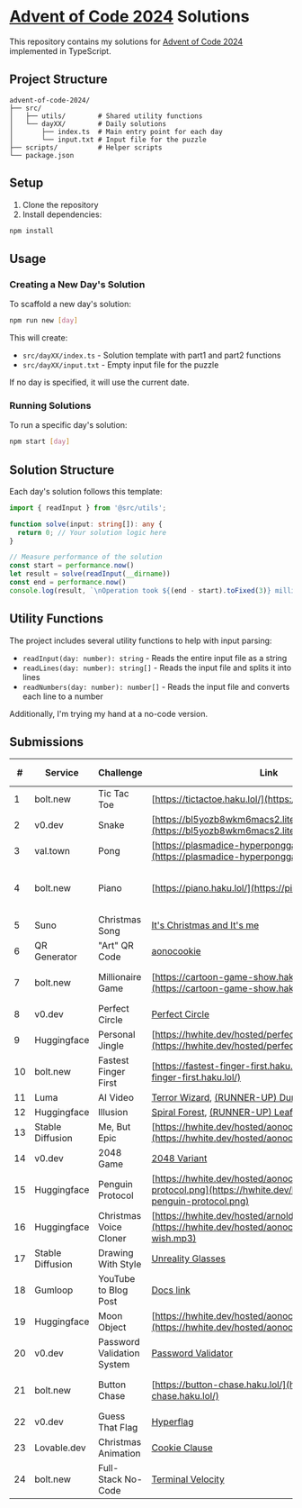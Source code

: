 # [Advent of Code 2024](https://adventofcode.com/2024) Solutions

This repository contains my solutions for [Advent of Code 2024](https://adventofcode.com/2024) implemented in TypeScript.

## Project Structure

```
advent-of-code-2024/
├── src/
│   ├── utils/        # Shared utility functions
│   └── dayXX/        # Daily solutions
│       ├── index.ts  # Main entry point for each day
│       └── input.txt # Input file for the puzzle
├── scripts/          # Helper scripts
└── package.json
```

## Setup

1. Clone the repository
2. Install dependencies:
```bash
npm install
```

## Usage

### Creating a New Day's Solution

To scaffold a new day's solution:

```bash
npm run new [day]
```

This will create:
- `src/dayXX/index.ts` - Solution template with part1 and part2 functions
- `src/dayXX/input.txt` - Empty input file for the puzzle

If no day is specified, it will use the current date.

### Running Solutions

To run a specific day's solution:

```bash
npm start [day]
```

## Solution Structure

Each day's solution follows this template:

```typescript
import { readInput } from '@src/utils';

function solve(input: string[]): any {
  return 0; // Your solution logic here
}

// Measure performance of the solution
const start = performance.now()
let result = solve(readInput(__dirname))
const end = performance.now()
console.log(result, `\nOperation took ${(end - start).toFixed(3)} milliseconds`);
```

## Utility Functions

The project includes several utility functions to help with input parsing:

- `readInput(day: number): string` - Reads the entire input file as a string
- `readLines(day: number): string[]` - Reads the input file and splits it into lines
- `readNumbers(day: number): number[]` - Reads the input file and converts each line to a number

Additionally, I'm trying my hand at a no-code version.

## Submissions

| #  | Service   | Challenge       | Link                                                                 | Mobile Ready |
|----|------------|-----------------|----------------------------------------------------------------------|--------------|
| 1  | bolt.new   | Tic Tac Toe     | [https://tictactoe.haku.lol/](https://tictactoe.haku.lol/)           | Yes          |
| 2  | v0.dev     | Snake           | [https://bl5yozb8wkm6macs2.lite.vusercontent.net/](https://bl5yozb8wkm6macs2.lite.vusercontent.net/) | No           |
| 3  | val.town   | Pong            | [https://plasmadice-hyperponggame.web.val.run](https://plasmadice-hyperponggame.web.val.run) | No           |
| 4  | bolt.new   | Piano           | [https://piano.haku.lol/](https://piano.haku.lol/)                   | Partial - Piano goes offscreen |
| 5  | Suno       | Christmas Song  | [It's Christmas and It's me](https://suno.com/song/033b255c-c576-4674-b837-886215a73497) | Yes          |
| 6  | QR Generator | "Art" QR Code | [aonocookie](https://hwhite.dev/images/blog/aonoc-2024-qr.png)       | Yes          |
| 7  | bolt.new   | Millionaire Game  | [https://cartoon-game-show.haku.lol/](https://cartoon-game-show.haku.lol/) | Partial - Bad text formatting |
| 8  | v0.dev     | Perfect Circle  | [Perfect Circle](https://i9zkujk6pncsdyogq.lite.vusercontent.net/)   | No           |
| 9  | Huggingface | Personal Jingle | [https://hwhite.dev/hosted/perfectwreck.mp3](https://hwhite.dev/hosted/perfectwreck.mp3) | No           |
| 10 | bolt.new   | Fastest Finger First | [https://fastest-finger-first.haku.lol/](https://fastest-finger-first.haku.lol/) | Yes          |
| 11 | Luma       | AI Video        | [Terror Wizard](https://hwhite.dev/hosted/aonoc-terror-wizard.mp4), [(RUNNER-UP) Dungeon Delving](https://hwhite.dev/hosted/aonoc-dungeon-delving.mp4) | Yes          |
| 12 | Huggingface | Illusion        | [Spiral Forest](https://hwhite.dev/hosted/aonoc-illusion.webp), [(RUNNER-UP) Leaf Me Alone](https://hwhite.dev/hosted/aonoc-illusion2.webp) | Yes          |
| 13 | Stable Diffusion | Me, But Epic     | [https://hwhite.dev/hosted/aonoc-me-but-epic.jpg](https://hwhite.dev/hosted/aonoc-me-but-epic.jpg) | Yes          |
| 14 | v0.dev     | 2048 Game      | [2048 Variant](https://f3whuk2nuiwm70nqx.lite.vusercontent.net/)     | No           |
| 15  | Huggingface | Penguin Protocol | [https://hwhite.dev/hosted/aonoc-penguin-protocol.png](https://hwhite.dev/hosted/aonoc-penguin-protocol.png) | Yes          |
| 16  | Huggingface | Christmas Voice Cloner | [https://hwhite.dev/hosted/arnold_christmas_wish.wav](https://hwhite.dev/hosted/aonoc-arnold-christmas-wish.mp3) | Yes          |
| 17  | Stable Diffusion | Drawing With Style | [Unreality Glasses](https://hwhite.dev/hosted/aonoc-unreality-glasses.webp) | Yes          |
| 18  | Gumloop     | YouTube to Blog Post | [Docs link](https://docs.google.com/document/d/1AjtQZK62XoO247Tpmx8xSXzaa_K7PJcV5WzrfCG_LPo/edit?usp=sharing) | Yes          |
| 19  | Huggingface | Moon Object    | [https://hwhite.dev/hosted/aonoc-tesla-moon.png](https://hwhite.dev/hosted/aonoc-tesla-moon.png) | Yes          |
| 20  | v0.dev     | Password Validation System | [Password Validator](https://bw7n67yfajnm9red2.lite.vusercontent.net/) | Yes          |
| 21  | bolt.new   | Button Chase   | [https://button-chase.haku.lol/](https://button-chase.haku.lol/)     | Partial - Timer hidden |
| 22  | v0.dev     | Guess That Flag | [Hyperflag](https://exenrlmjpp7wdp9gz.lite.vusercontent.net/)        | Yes          |
| 23  | Lovable.dev | Christmas Animation | [Cookie Clause](https://cookie-claus.haku.lol/)                     | Yes          |
| 24  | bolt.new   | Full-Stack No-Code | [Terminal Velocity](https://terminal-velocity.haku.lol)             | No           |